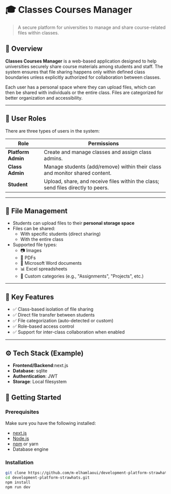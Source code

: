 # 🎓 Classes Courses Manager

> A secure platform for universities to manage and share course-related files within classes.

## 📘 Overview

**Classes Courses Manager** is a web-based application designed to help universities securely share course materials among students and staff. The system ensures that file sharing happens only within defined class boundaries unless explicitly authorized for collaboration between classes.

Each user has a personal space where they can upload files, which can then be shared with individuals or the entire class. Files are categorized for better organization and accessibility.

---

## 🔐 User Roles

There are three types of users in the system:

| Role | Permissions |
|------|-------------|
| **Platform Admin** | Create and manage classes and assign class admins. |
| **Class Admin** | Manage students (add/remove) within their class and monitor shared content. |
| **Student** | Upload, share, and receive files within the class; send files directly to peers. |

---

## 📁 File Management

- Students can upload files to their **personal storage space**
- Files can be shared:
  - With specific students (direct sharing)
  - With the entire class
- Supported file types:
  - 📷 Images
  - 📄 PDFs
  - 💼 Microsoft Word documents
  - 📊 Excel spreadsheets
  - 📁 Custom categories (e.g., "Assignments", "Projects", etc.)

---

## 🧩 Key Features

- ✅ Class-based isolation of file sharing
- ✅ Direct file transfer between students
- ✅ File categorization (auto-detected or custom)
- ✅ Role-based access control
- ✅ Support for inter-class collaboration when enabled

---

## ⚙️ Tech Stack (Example)


- **Frontend/Backend**:next.js
- **Database**: sqlite
- **Authentication**: JWT
- **Storage**: Local filesystem

## 🚀 Getting Started

### Prerequisites

Make sure you have the following installed:

- [next.js](https://nextjs.org/)
- [Node.js](https://nodejs.org/)
- [npm](https://www.npmjs.com/)  or yarn
- Database engine

### Installation

```bash
git clone https://github.com/m-elhamlaoui/development-platform-strawhats.git
cd development-platform-strawhats.git
npm install
npm run dev

